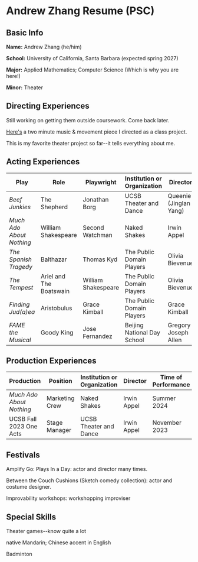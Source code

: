 # Andrew Zhang Resume (PSC)

## Basic Info
**Name:** Andrew Zhang (he/him)

**School:** University of California, Santa Barbara (expected spring 2027)

**Major:** Applied Mathematics; Computer Science (Which is why you are here!)

**Minor:** Theater

## Directing Experiences
Still working on getting them outside coursework. Come back later.

[Here's][Vid] a two minute music & movement piece I directed as a class project. 

This is my favorite theater project so far--it tells everything about me.

## Acting Experiences

| Play     | Role  |    Playwright    |  Institution or Organization    |     Director     |  Time of Performance |
|----------------|-------------|--------------|-----------------|---------------|------|
|_Beef Junkies_|The Shepherd|Jonathan Borg|UCSB Theater and Dance|Queenie (Jinglan Yang)| November 2024
|_Much Ado About Nothing_|William Shakespeare|Second Watchman|Naked Shakes|Irwin Appel| Summer 2024 |
|_The Spanish Tragedy_|Balthazar|Thomas Kyd|The Public Domain Players|Olivia Bievenue| March 2024 |
|_The Tempest_|Ariel and The Boatswain|William Shakespeare|The Public Domain Players|Olivia Bievenue| June 2023 |
|_Finding Jud(a)ea_|Aristobulus|Grace Kimball|The Public Domain Players|Grace Kimball| December 2022 |
|_FAME the Musical_|Goody King|Jose Fernandez|Beijing National Day School|Gregory Joseph Allen| June 2022 |

[Vid]: https://drive.google.com/file/d/1yCoLe1--y6ASV_D6dtl8F2DB5EaxxiJn

## Production Experiences
| Production | Position | Institution or Organization    |     Director     |  Time of Performance |
|----------------|-------------|--------------|-----------------|---------------|
| _Much Ado About Nothing_| Marketing Crew | Naked Shakes | Irwin Appel | Summer 2024 |
| UCSB Fall 2023 One Acts | Stage Manager| UCSB Theater and Dance| Irwin Appel | November 2023 |

## Festivals
Amplify Go: Plays In a Day: actor and director many times.

Between the Couch Cushions (Sketch comedy collection): actor and costume designer.

Improvability workshops: workshopping improviser

## Special Skills
Theater games--know quite a lot

native Mandarin; Chinese accent in English

Badminton
